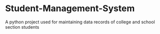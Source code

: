 # Student-Management-System
A python project used for maintaining data records of college and school section students
